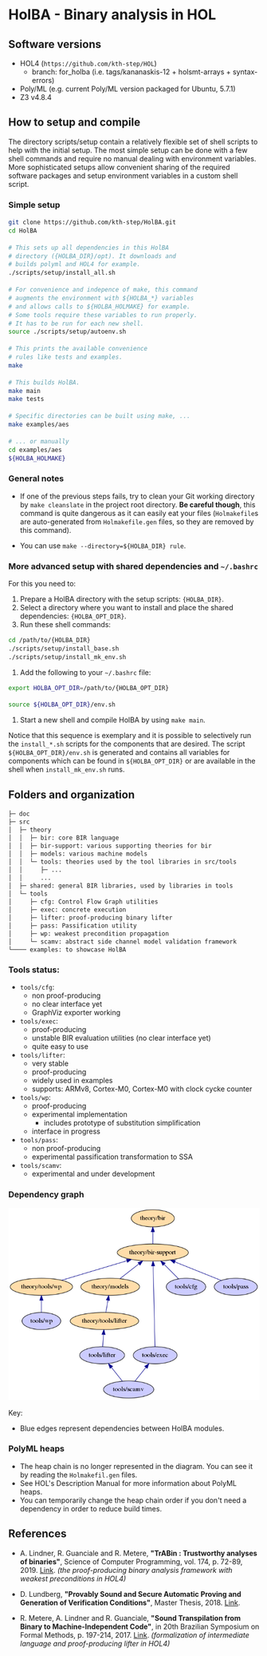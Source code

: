 # HolBA - Binary analysis in HOL 

## Software versions

- HOL4 (`https://github.com/kth-step/HOL`)
  - branch: for_holba (i.e. tags/kananaskis-12 + holsmt-arrays + syntax-errors)
- Poly/ML (e.g. current Poly/ML version packaged for Ubuntu, 5.7.1)
- Z3 v4.8.4



## How to setup and compile

The directory scripts/setup contain a relatively flexible set of shell scripts to help with the initial setup. The most simple setup can be done with a few shell commands and require no manual dealing with environment variables. More sophisticated setups allow convenient sharing of the required software packages and setup environment variables in a custom shell script.

### Simple setup
```bash
git clone https://github.com/kth-step/HolBA.git
cd HolBA

# This sets up all dependencies in this HolBA
# directory ({HOLBA_DIR}/opt). It downloads and
# builds polyml and HOL4 for example.
./scripts/setup/install_all.sh

# For convenience and indepence of make, this command
# augments the environment with ${HOLBA_*} variables
# and allows calls to ${HOLBA_HOLMAKE} for example.
# Some tools require these variables to run properly.
# It has to be run for each new shell.
source ./scripts/setup/autoenv.sh

# This prints the available convenience
# rules like tests and examples.
make

# This builds HolBA.
make main
make tests

# Specific directories can be built using make, ...
make examples/aes

# ... or manually
cd examples/aes
${HOLBA_HOLMAKE}
```

### General notes

* If one of the previous steps fails, try to clean your Git working directory by
  `make cleanslate` in the project root directory. **Be careful though**, this
  command is quite dangerous as it can easily eat your files (`Holmakefile`s are
  auto-generated from `Holmakefile.gen` files, so they are removed by this
  command).

* You can use `make --directory=${HOLBA_DIR} rule`.


### More advanced setup with shared dependencies and `~/.bashrc`

For this you need to:
1. Prepare a HolBA directory with the setup scripts: `{HOLBA_DIR}`.
1. Select a directory where you want to install and place the shared dependencies: `{HOLBA_OPT_DIR}`.
1. Run these shell commands:
```bash
cd /path/to/{HOLBA_DIR}
./scripts/setup/install_base.sh
./scripts/setup/install_mk_env.sh
```
1. Add the following to your `~/.bashrc` file:
```bash
export HOLBA_OPT_DIR=/path/to/{HOLBA_OPT_DIR}

source ${HOLBA_OPT_DIR}/env.sh
```
1. Start a new shell and compile HolBA by using `make main`.

Notice that this sequence is exemplary and it is possible to selectively run the `install_*.sh` scripts for the components that are desired. The script `${HOLBA_OPT_DIR}/env.sh` is generated and contains all variables for components which can be found in `${HOLBA_OPT_DIR}` or are available in the shell when `install_mk_env.sh` runs.



## Folders and organization

```
├─ doc
├─ src
│  ├─ theory
│  │  ├─ bir: core BIR language
│  │  ├─ bir-support: various supporting theories for bir
│  │  ├─ models: various machine models
│  │  └─ tools: theories used by the tool libraries in src/tools
│  │     ├─ ...
│  │     ...
│  ├─ shared: general BIR libraries, used by libraries in tools
│  └─ tools
│     ├─ cfg: Control Flow Graph utilities
│     ├─ exec: concrete execution
│     ├─ lifter: proof-producing binary lifter
│     ├─ pass: Passification utility
│     ├─ wp: weakest precondition propagation
│     └─ scamv: abstract side channel model validation framework
└──── examples: to showcase HolBA
```

### Tools status:

- `tools/cfg`:
  * non proof-producing
  * no clear interface yet
  * GraphViz exporter working
- `tools/exec`:
  * proof-producing
  * unstable BIR evaluation utilities (no clear interface yet)
  * quite easy to use
- `tools/lifter`:
  * very stable
  * proof-producing
  * widely used in examples
  * supports: ARMv8, Cortex-M0, Cortex-M0 with clock cycke counter
- `tools/wp`:
  * proof-producing
  * experimental implementation
    * includes prototype of substitution simplification
  * interface in progress
- `tools/pass`:
  * non proof-producing
  * experimental passification transformation to SSA
- `tools/scamv`:
  * experimental and under development

### Dependency graph

![Dependency diagram](./doc/diagrams/dependencies.png?raw=true)

Key:
 - Blue edges represent dependencies between HolBA modules.

### PolyML heaps

- The heap chain is no longer represented in the diagram. You can see it by
  reading the `Holmakefil.gen` files.
- See HOL's Description Manual for more information about PolyML heaps.
- You can temporarily change the heap chain order if you don't need a dependency
  in order to reduce build times.



## References

* A. Lindner, R. Guanciale and R. Metere, **"TrABin : Trustworthy analyses of binaries"**, Science of Computer Programming, vol. 174, p. 72-89, 2019. [Link](https://doi.org/10.1016/j.scico.2019.01.001). _(the proof-producing binary analysis framework with weakest preconditions in HOL4)_

* D. Lundberg, **"Provably Sound and Secure Automatic Proving and Generation of Verification Conditions"**, Master Thesis, 2018. [Link](http://urn.kb.se/resolve?urn=urn%3Anbn%3Ase%3Akth%3Adiva-239441).

* R. Metere, A. Lindner and R. Guanciale, **"Sound Transpilation from Binary to Machine-Independent Code"**, in 20th Brazilian Symposium on Formal Methods, p. 197-214, 2017. [Link](https://link.springer.com/chapter/10.1007/978-3-319-70848-5_13). _(formalization of intermediate language and proof-producing lifter in HOL4)_



